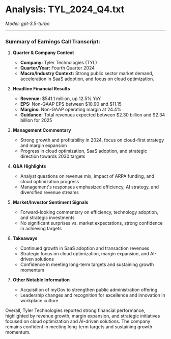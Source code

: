 # Analysis: TYL_2024_Q4.txt

*Model: gpt-3.5-turbo*

---

### Summary of Earnings Call Transcript:

1. **Quarter & Company Context**
   - **Company:** Tyler Technologies (TYL)
   - **Quarter/Year:** Fourth Quarter 2024
   - **Macro/Industry Context:** Strong public sector market demand, acceleration in SaaS adoption, and focus on cloud optimization.

2. **Headline Financial Results**
   - **Revenue:** $541.1 million, up 12.5% YoY
   - **EPS:** Non-GAAP EPS between $10.90 and $11.15
   - **Margins:** Non-GAAP operating margin at 24.4%
   - **Guidance:** Total revenues expected between $2.30 billion and $2.34 billion for 2025

3. **Management Commentary**
   - Strong growth and profitability in 2024, focus on cloud-first strategy and margin expansion
   - Progress in cloud optimization, SaaS adoption, and strategic direction towards 2030 targets

4. **Q&A Highlights**
   - Analyst questions on revenue mix, impact of ARPA funding, and cloud optimization progress
   - Management's responses emphasized efficiency, AI strategy, and diversified revenue streams

5. **Market/Investor Sentiment Signals**
   - Forward-looking commentary on efficiency, technology adoption, and strategic investments
   - No significant surprises vs. market expectations, strong confidence in achieving targets

6. **Takeaways**
   - Continued growth in SaaS adoption and transaction revenues
   - Strategic focus on cloud optimization, margin expansion, and AI-driven solutions
   - Confidence in meeting long-term targets and sustaining growth momentum

7. **Other Notable Information**
   - Acquisition of myGov to strengthen public administration offering
   - Leadership changes and recognition for excellence and innovation in workplace culture

Overall, Tyler Technologies reported strong financial performance, highlighted by revenue growth, margin expansion, and strategic initiatives focused on cloud optimization and AI-driven solutions. The company remains confident in meeting long-term targets and sustaining growth momentum.